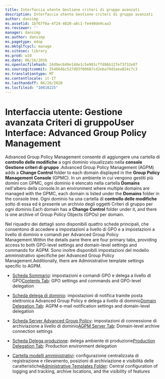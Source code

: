 ```yaml
---
title: Interfaccia utente Gestione criteri di gruppo avanzati
description: Interfaccia utente Gestione criteri di gruppo avanzati
author: dansimp
ms.assetid: 1bf67f6a-4f24-4020-a8c1-fe440de9caa3
ms.reviewer: ''
manager: dansimp
ms.author: dansimp
ms.pagetype: mdop
ms.mktglfcycl: manage
ms.sitesec: library
ms.prod: w10
ms.date: 06/16/2016
ms.openlocfilehash: 24d9ec649e1d4e1c5e901cffd86b127ef3f32e87
ms.sourcegitcommit: 354664bc527d93f80687cd2eba70d1eea024c7c3
ms.translationtype: MT
ms.contentlocale: it-IT
ms.lasthandoff: 06/26/2020
ms.locfileid: "10818225"
---
```

# <span data-ttu-id="c37ca-103">Interfaccia utente: Gestione avanzata Criteri di gruppo</span><span class="sxs-lookup"><span data-stu-id="c37ca-103">User Interface: Advanced Group Policy Management</span></span>


<span data-ttu-id="c37ca-104">Advanced Group Policy Management consente di aggiungere una cartella di **controllo delle modifiche** a ogni dominio visualizzato nella **console Gestione criteri di gruppo** .</span><span class="sxs-lookup"><span data-stu-id="c37ca-104">Advanced Group Policy Management (AGPM) adds a **Change Control** folder to each domain displayed in the **Group Policy Management Console** (GPMC).</span></span> <span data-ttu-id="c37ca-105">In un ambiente in cui vengono gestiti più domini con GPMC, ogni dominio è elencato nella cartella **Domains** nell'albero della console.</span><span class="sxs-lookup"><span data-stu-id="c37ca-105">In an environment where multiple domains are managed with the GPMC, each domain is listed under the **Domains** folder in the console tree.</span></span> <span data-ttu-id="c37ca-106">Ogni dominio ha una cartella di **controllo delle modifiche** sotto di essa ed è presente un archivio degli oggetti Criteri di gruppo per ogni dominio.</span><span class="sxs-lookup"><span data-stu-id="c37ca-106">Each domain has a **Change Control** folder under it, and there is one archive of Group Policy Objects (GPOs) per domain.</span></span>

<span data-ttu-id="c37ca-107">Nel riquadro dei dettagli sono disponibili quattro schede principali, che consentono di accedere a impostazioni a livello di GPO e a impostazioni a livello di dominio e comandi per Advanced Group Policy Management.</span><span class="sxs-lookup"><span data-stu-id="c37ca-107">Within the details pane there are four primary tabs, providing access to both GPO-level settings and domain-level settings and commands for AGPM.</span></span> <span data-ttu-id="c37ca-108">Sono inoltre disponibili impostazioni del modello amministrativo specifiche per Advanced Group Policy Management.</span><span class="sxs-lookup"><span data-stu-id="c37ca-108">Additionally, there are Administrative template settings specific to AGPM.</span></span>

-   <span data-ttu-id="c37ca-109">[Scheda Sommario](contents-tab-agpm40.md): impostazioni e comandi GPO e delega a livello di GPO</span><span class="sxs-lookup"><span data-stu-id="c37ca-109">[Contents Tab](contents-tab-agpm40.md): GPO settings and commands and GPO-level delegation</span></span>

-   <span data-ttu-id="c37ca-110">[Scheda delega di dominio](domain-delegation-tab-agpm40.md): impostazioni di notifica tramite posta elettronica Advanced Group Policy e delega a livello di dominio</span><span class="sxs-lookup"><span data-stu-id="c37ca-110">[Domain Delegation Tab](domain-delegation-tab-agpm40.md): AGPM e-mail notification settings and domain-level delegation</span></span>

-   <span data-ttu-id="c37ca-111">[Scheda Server Advanced Group Policy](agpm-server-tab-agpm40.md): impostazioni di connessione di archiviazione a livello di dominio</span><span class="sxs-lookup"><span data-stu-id="c37ca-111">[AGPM Server Tab](agpm-server-tab-agpm40.md): Domain-level archive connection settings</span></span>

-   <span data-ttu-id="c37ca-112">[Scheda Delega produzione](production-delegation-tab-agpm40.md): delega ambiente di produzione</span><span class="sxs-lookup"><span data-stu-id="c37ca-112">[Production Delegation Tab](production-delegation-tab-agpm40.md): Production environment delegation</span></span>

-   <span data-ttu-id="c37ca-113">[Cartella modelli amministrativi](administrative-templates-folder-agpm40.md): configurazione centralizzata di registrazione e rilevamento, posizioni di archiviazione e visibilità delle caratteristiche</span><span class="sxs-lookup"><span data-stu-id="c37ca-113">[Administrative Templates Folder](administrative-templates-folder-agpm40.md): Central configuration of logging and tracking, archive locations, and the visibility of features</span></span>

 

 





